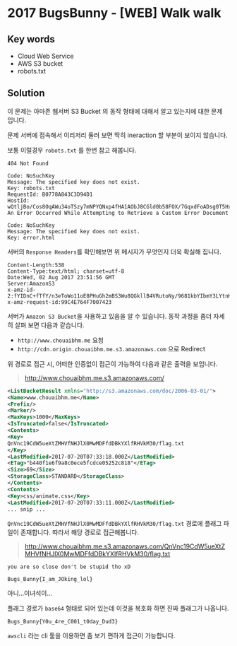 # 2017 BugsBunny - [WEB] Walk walk

## Key words

- Cloud Web Service
- AWS S3 bucket
- robots.txt

## Solution

이 문제는 아마존 웹서버 S3 Bucket 의 동작 형태에 대해서 알고 있는지에 대한 문제 입니다.

문제 서버에 접속해서 이리저리 둘러 보면 딱히 ineraction 할 부분이 보이지 않습니다.

보통 이럴경우 `robots.txt` 를 한번 참고 해봅니다.

```
404 Not Found

Code: NoSuchKey
Message: The specified key does not exist.
Key: robots.txt
RequestId: B0778A843C3D94D1
HostId: wQtljBo/Cos8OqAWu34oTSzy7mNPYQNxp4fHA1AObJ8CGld0b58FOX/7GqxdFoADsg0T5HxfRjM=
An Error Occurred While Attempting to Retrieve a Custom Error Document

Code: NoSuchKey
Message: The specified key does not exist.
Key: error.html
```

서버의 `Response Headers`를 확인해보면 위 메시지가 무엇인지 더욱 확실해 집니다.

```
Content-Length:538
Content-Type:text/html; charset=utf-8
Date:Wed, 02 Aug 2017 23:51:56 GMT
Server:AmazonS3
x-amz-id-2:fYIDnC+fTfY/n3eToWo11oE8PHuGh2mBS3Wu8QGkllB4VRutoNy/9681kbYIbmY3LYtnKwUF81A=
x-amz-request-id:99C4E764F7007423
```

서버가 `Amazon S3 Bucket`을 사용하고 있음을 알 수 있습니다. 동작 과정을 좀더 자세히 살펴 보면 다음과 같습니다.

- `http://www.chouaibhm.me` 요청
- `http://cdn.origin.chouaibhm.me.s3.amazonaws.com` 으로 Redirect

위 경로로 접근 시, 어떠한 인증없이 접근이 가능하여 다음과 같은 출력을 보입니다.

> http://www.chouaibhm.me.s3.amazonaws.com/

```xml
<ListBucketResult xmlns="http://s3.amazonaws.com/doc/2006-03-01/">
<Name>www.chouaibhm.me</Name>
<Prefix/>
<Marker/>
<MaxKeys>1000</MaxKeys>
<IsTruncated>false</IsTruncated>
<Contents>
<Key>
QnVnc19CdW5ueXtZMHVfNHJlX0MwMDFfdDBkYXlfRHVkM30/flag.txt
</Key>
<LastModified>2017-07-20T07:33:18.000Z</LastModified>
<ETag>"b440f1e6f9a8c0ece5fcdce05252c818"</ETag>
<Size>69</Size>
<StorageClass>STANDARD</StorageClass>
</Contents>
<Contents>
<Key>css/animate.css</Key>
<LastModified>2017-07-20T07:33:11.000Z</LastModified>
... snip ...
```

`QnVnc19CdW5ueXtZMHVfNHJlX0MwMDFfdDBkYXlfRHVkM30/flag.txt` 경로에 플래그 파일이 존재합니다. 따라서 해당 경로로 접근해봅니다.

> http://www.chouaibhm.me.s3.amazonaws.com/QnVnc19CdW5ueXtZMHVfNHJlX0MwMDFfdDBkYXlfRHVkM30/flag.txt

```
you are so close don't be stupid tho xD

Bugs_Bunny{I_am_JOking_lol}
```

아니...이녀석이...

플래그 경로가 `base64` 형태로 되어 있는데 이것을 복호화 하면 진짜 플래그가 나옵니다.

```
Bugs_Bunny{Y0u_4re_C001_t0day_Dud3}
```

`awscli` 라는 cli 툴을 이용하면 좀 보기 편하게 접근이 가능합니다.